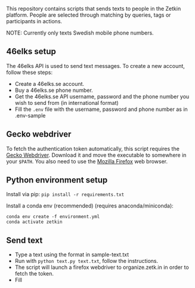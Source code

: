 This repository contains scripts that sends texts to people in the Zetkin platform.
People are selected through matching by queries, tags or participants in actions.

NOTE: Currently only texts Swedish mobile phone numbers.

## 46elks setup
The 46elks API is used to send text messages.
To create a new account, follow these steps:
- Create a 46elks.se account.
- Buy a 46elks.se phone number.
- Get the 46elks.se API username, password and the phone number you wish to send from (in international format)
- Fill the `.env` file with the username, password and phone number as in .env-sample

## Gecko webdriver
To fetch the authentication token automatically, this script requires the [Gecko Webdriver](https://github.com/mozilla/geckodriver/releases).
Download it and move the executable to somewhere in your `$PATH`. 
You also need to use the [Mozilla Firefox](https://www.mozilla.org/en-US/firefox/new/) web browser.

## Python environment setup
Install via pip:
```pip install -r requirements.txt```

Install a conda env (recommended) (requires anaconda/miniconda):
```
conda env create -f environment.yml
conda activate zetkin
```

## Send text
- Type a text using the format in sample-text.txt
- Run with `python text.py text.txt`, follow the instructions.
- The script will launch a firefox webdriver to organize.zetk.in in order to fetch the token.
- Fill
